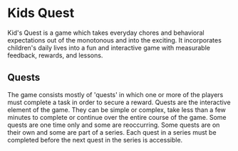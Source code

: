 Kids Quest
==========

Kid's Quest is a game which takes everyday chores and behavioral expectations out of the monotonous and into the exciting. It incorporates children's daily lives into a fun and interactive game with measurable feedback, rewards, and lessons.

Quests
------
The game consists mostly of 'quests' in which one or more of the players must complete a task in order to secure a reward. Quests are the interactive element of the game. They can be simple or complex, take less than a few minutes to complete or continue over the entire course of the game. Some quests are one time only and some are reoccurring. Some quests are on their own and some are part of a series. Each quest in a series must be completed before the next quest in the series is accessible.
